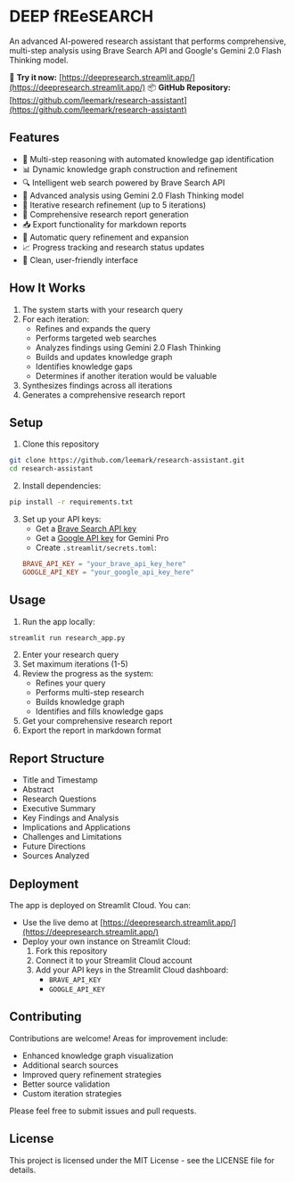 # DEEP fREeSEARCH
An advanced AI-powered research assistant that performs comprehensive, multi-step analysis using Brave Search API and Google's Gemini 2.0 Flash Thinking model.

🔗 **Try it now:** [https://deepresearch.streamlit.app/](https://deepresearch.streamlit.app/)
📦 **GitHub Repository:** [https://github.com/leemark/research-assistant](https://github.com/leemark/research-assistant)

## Features
- 🤖 Multi-step reasoning with automated knowledge gap identification
- 📊 Dynamic knowledge graph construction and refinement
- 🔍 Intelligent web search powered by Brave Search API
- 🧠 Advanced analysis using Gemini 2.0 Flash Thinking model
- 🔄 Iterative research refinement (up to 5 iterations)
- 📝 Comprehensive research report generation
- 📥 Export functionality for markdown reports
- 🎯 Automatic query refinement and expansion
- 📈 Progress tracking and research status updates
- 🎨 Clean, user-friendly interface

## How It Works
1. The system starts with your research query
2. For each iteration:
   - Refines and expands the query
   - Performs targeted web searches
   - Analyzes findings using Gemini 2.0 Flash Thinking
   - Builds and updates knowledge graph
   - Identifies knowledge gaps
   - Determines if another iteration would be valuable
3. Synthesizes findings across all iterations
4. Generates a comprehensive research report

## Setup
1. Clone this repository
```bash
git clone https://github.com/leemark/research-assistant.git
cd research-assistant
```

2. Install dependencies:
```bash
pip install -r requirements.txt
```

3. Set up your API keys:
   - Get a [Brave Search API key](https://api.search.brave.com/app/keys)
   - Get a [Google API key](https://makersuite.google.com/app/apikey) for Gemini Pro
   - Create `.streamlit/secrets.toml`:
   ```toml
   BRAVE_API_KEY = "your_brave_api_key_here"
   GOOGLE_API_KEY = "your_google_api_key_here"
   ```

## Usage
1. Run the app locally:
```bash
streamlit run research_app.py
```

2. Enter your research query
3. Set maximum iterations (1-5)
4. Review the progress as the system:
   - Refines your query
   - Performs multi-step research
   - Builds knowledge graph
   - Identifies and fills knowledge gaps
5. Get your comprehensive research report
6. Export the report in markdown format

## Report Structure
- Title and Timestamp
- Abstract
- Research Questions
- Executive Summary
- Key Findings and Analysis
- Implications and Applications
- Challenges and Limitations
- Future Directions
- Sources Analyzed

## Deployment
The app is deployed on Streamlit Cloud. You can:
- Use the live demo at [https://deepresearch.streamlit.app/](https://deepresearch.streamlit.app/)
- Deploy your own instance on Streamlit Cloud:
  1. Fork this repository
  2. Connect it to your Streamlit Cloud account
  3. Add your API keys in the Streamlit Cloud dashboard:
     - `BRAVE_API_KEY`
     - `GOOGLE_API_KEY`

## Contributing
Contributions are welcome! Areas for improvement include:
- Enhanced knowledge graph visualization
- Additional search sources
- Improved query refinement strategies
- Better source validation
- Custom iteration strategies

Please feel free to submit issues and pull requests.

## License
This project is licensed under the MIT License - see the LICENSE file for details. 